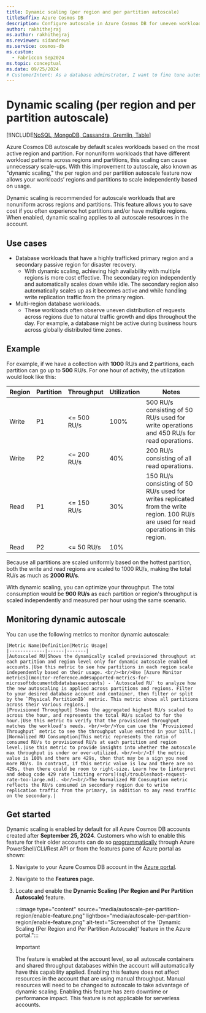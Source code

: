 ```yaml
---
title: Dynamic scaling (per region and per partition autoscale)
titleSuffix: Azure Cosmos DB
description: Configure autoscale in Azure Cosmos DB for uneven workload patterns by customizing autoscale for specific regions or partitions.
author: rakhithejraj
ms.author: rakhithejraj
ms.reviewer: sidandrews
ms.service: cosmos-db
ms.custom:
  - Fabriccon Sep2024
ms.topic: conceptual
ms.date: 09/25/2024
# CustomerIntent: As a database adminstrator, I want to fine tune autoscaler for specific regions or partitions so that I can balance an uneven workload.
---
```


# Dynamic scaling (per region and per partition autoscale)

[!INCLUDE[NoSQL, MongoDB, Cassandra, Gremlin, Table](includes/appliesto-nosql-mongodb-cassandra-gremlin-table.md)]

Azure Cosmos DB autoscale by default scales workloads based on the most active region and partition. For nonuniform workloads that have different workload patterns across regions and partitions, this scaling can cause unnecessary scale-ups. With this improvement to autoscale, also known as "dynamic scaling," the per region and per partition autoscale feature now allows your workloads’ regions and partitions to scale independently based on usage.

Dynamic scaling is recommended for autoscale workloads that are nonuniform across regions and partitions. This feature allows you to save cost if you often experience hot partitions and/or have multiple regions. When enabled, dynamic scaling applies to all autoscale resources in the account.

## Use cases

- Database workloads that have a highly trafficked primary region and a secondary passive region for disaster recovery.
  - With dynamic scaling, achieving high availability with multiple regions is more cost effective. The secondary region independently and automatically scales down while idle. The secondary region also automatically scales up as it becomes active and while handling write replication traffic from the primary region.
- Multi-region database workloads.
  - These workloads often observe uneven distribution of requests across regions due to natural traffic growth and dips throughout the day. For example, a database might be active during business hours across globally distributed time zones.

## Example

For example, if we have a collection with **1000** RU/s and **2** partitions, each partition can go up to **500** RU/s. For one hour of activity, the utilization would look like this:

| Region | Partition | Throughput | Utilization | Notes |
| --- | --- | --- | --- | --- |
| Write | P1 | <= 500 RU/s | 100% | 500 RU/s consisting of 50 RU/s used for write operations and 450 RU/s for read operations. |
| Write | P2 | <= 200 RU/s | 40% | 200 RU/s consisting of all read operations. |
| Read | P1 | <= 150 RU/s | 30% | 150 RU/s consisting of 50 RU/s used for writes replicated from the write region. 100 RU/s are used for read operations in this region. |
| Read | P2 | <= 50 RU/s | 10% | |

Because all partitions are scaled uniformly based on the hottest partition, both the write and read regions are scaled to 1000 RU/s, making the total RU/s as much as **2000 RU/s**.

With dynamic scaling, you can optimize your throughput. The total consumption would be **900 RU/s** as each partition or region's throughput is scaled independently and measured per hour using the same scenario.

## Monitoring dynamic autoscale

You can use the following metrics to monitor dynamic autoscale:

    |Metric Name|Definition|Metric Usage|
    |-------------|------|-------|
    |Autoscaled RU|Shows the dynamically scaled provisioned throughput at each partition and region level only for dynamic autoscale enabled accounts.|Use this metric to see how partitions in each region scale independently based on their usage. <br/><br/>Use [Azure Monitor metrics](monitor-reference.md#supported-metrics-for-microsoftdocumentdbdatabaseaccounts) - `Autoscaled RU` to analyze how the new autoscaling is applied across partitions and regions. Filter to your desired database account and container, then filter or split by the `Physical PartitionID` metric. This metric shows all partitions across their various regions.|
    |Provisioned Throughput| Shows the aggregated highest RU/s scaled to across the hour, and represents the total RU/s scaled to for the hour.|Use this metric to verify that the provisioned throughput matches the workload's needs. <br/><br/>You can use the `Provisioned Throughput` metric to see the throughput value emitted in your bill.|
    |Normalized RU Consumption|This metric represents the ratio of consumed RU/s to provisioned RU/s at each partition and region level.|Use this metric to provide insights into whether the autoscale max throughput is under or over-utilized. <br/><br/>If the metric value is 100% and there are 429s, then that may be a sign you need more RU/s. In contrast, if this metric value is low and there are no 429s, then there could be room to right-size. Learn how to [interpret and debug code 429 rate limiting errors](sql/troubleshoot-request-rate-too-large.md). <br/><br/>The Normalized RU Consumption metric reflects the RU/s consumed in secondary region due to write replication traffic from the primary, in addition to any read traffic on the secondary.|

## Get started

Dynamic scaling is enabled by default for all Azure Cosmos DB accounts created after **September 25, 2024**. Customers who wish to enable this feature for their older accounts can do so [programmatically](autoscale-faq.yml#how-can-i-enable-dynamic-autoscale-on-an-account-programatically)
 through Azure PowerShell/CLI/Rest API or from the features pane of Azure portal as shown:

1. Navigate to your Azure Cosmos DB account in the [Azure portal](https://portal.azure.com).
1. Navigate to the **Features** page.
1. Locate and enable the **Dynamic Scaling (Per Region and Per Partition Autoscale)** feature.

    :::image type="content" source="media/autoscale-per-partition-region/enable-feature.png" lightbox="media/autoscale-per-partition-region/enable-feature.png" alt-text="Screenshot of the 'Dynamic Scaling (Per Region and Per Partition Autoscale)' feature in the Azure portal.":::

    > [!IMPORTANT]
    > The feature is enabled at the account level, so all autoscale containers and shared throughput databases within the account will automatically have this capability applied. Enabling this feature does not affect resources in the account that are using manual throughput. Manual resources will need to be changed to autoscale to take advantage of dynamic scaling. Enabling this feature has zero downtime or performance impact. This feature is not applicable for serverless accounts.





